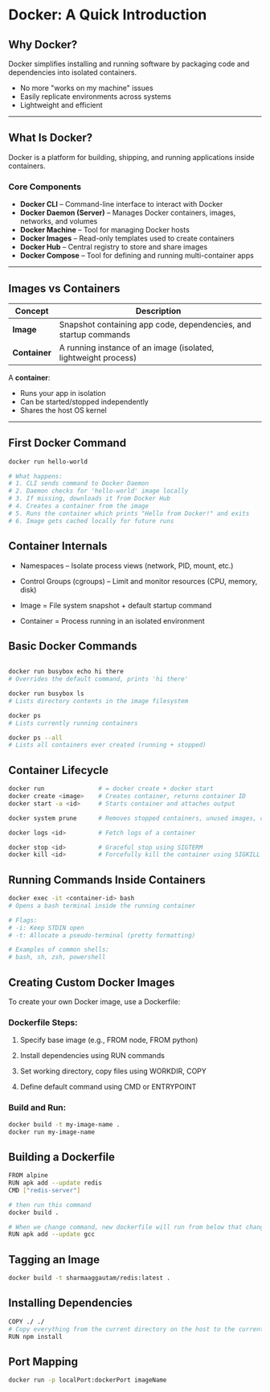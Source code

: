 # Docker: A Quick Introduction

## Why Docker?

Docker simplifies installing and running software by packaging code and dependencies into isolated containers.

- No more "works on my machine" issues  
- Easily replicate environments across systems  
- Lightweight and efficient  

---

## What Is Docker?

Docker is a platform for building, shipping, and running applications inside containers.

### Core Components

- **Docker CLI** – Command-line interface to interact with Docker  
- **Docker Daemon (Server)** – Manages Docker containers, images, networks, and volumes  
- **Docker Machine** – Tool for managing Docker hosts  
- **Docker Images** – Read-only templates used to create containers  
- **Docker Hub** – Central registry to store and share images  
- **Docker Compose** – Tool for defining and running multi-container apps  

---

## Images vs Containers

| Concept     | Description |
|-------------|-------------|
| **Image**   | Snapshot containing app code, dependencies, and startup commands |
| **Container** | A running instance of an image (isolated, lightweight process) |

A **container**:
- Runs your app in isolation  
- Can be started/stopped independently  
- Shares the host OS kernel  

---

## First Docker Command

```bash
docker run hello-world

# What happens:
# 1. CLI sends command to Docker Daemon
# 2. Daemon checks for 'hello-world' image locally
# 3. If missing, downloads it from Docker Hub
# 4. Creates a container from the image
# 5. Runs the container which prints "Hello from Docker!" and exits
# 6. Image gets cached locally for future runs
```

## Container Internals
- Namespaces – Isolate process views (network, PID, mount, etc.)

- Control Groups (cgroups) – Limit and monitor resources (CPU, memory, disk)

- Image = File system snapshot + default startup command

- Container = Process running in an isolated environment

## Basic Docker Commands
```bash

docker run busybox echo hi there
# Overrides the default command, prints 'hi there'

docker run busybox ls
# Lists directory contents in the image filesystem

docker ps
# Lists currently running containers

docker ps --all
# Lists all containers ever created (running + stopped)
```

## Container Lifecycle
```bash
docker run               # = docker create + docker start
docker create <image>    # Creates container, returns container ID
docker start -a <id>     # Starts container and attaches output

docker system prune      # Removes stopped containers, unused images, cache

docker logs <id>         # Fetch logs of a container

docker stop <id>         # Graceful stop using SIGTERM
docker kill <id>         # Forcefully kill the container using SIGKILL
``` 

## Running Commands Inside Containers
```bash
docker exec -it <container-id> bash
# Opens a bash terminal inside the running container

# Flags:
# -i: Keep STDIN open
# -t: Allocate a pseudo-terminal (pretty formatting)

# Examples of common shells:
# bash, sh, zsh, powershell
```

## Creating Custom Docker Images
To create your own Docker image, use a Dockerfile:

### Dockerfile Steps:
1. Specify base image (e.g., FROM node, FROM python)

2. Install dependencies using RUN commands

3. Set working directory, copy files using WORKDIR, COPY

4. Define default command using CMD or ENTRYPOINT

### Build and Run:
```bash
docker build -t my-image-name .
docker run my-image-name
```

## Building a Dockerfile
```bash
FROM alpine
RUN apk add --update redis
CMD ["redis-server"]

# then run this command
docker build .

# When we change command, new dockerfile will run from below that changed line only
RUN apk add --update gcc
```

## Tagging an Image
```bash
docker build -t sharmaaggautam/redis:latest .
```

## Installing Dependencies
```bash
COPY ./ ./ 
# Copy everything from the current directory on the host to the current working directory inside the Docker image.
RUN npm install
```

## Port Mapping
```bash
docker run -p localPort:dockerPort imageName
```